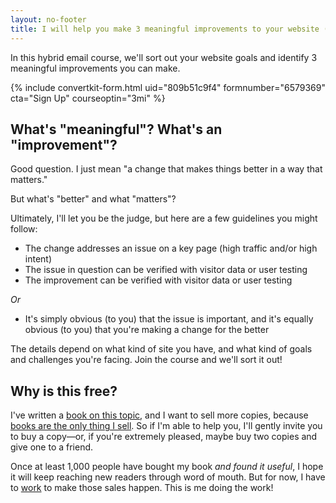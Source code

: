 ```yaml
---
layout: no-footer
title: I will help you make 3 meaningful improvements to your website (for free)
---
```


In this hybrid email course, we'll sort out your website goals and identify 3 meaningful improvements you can make.

{% include convertkit-form.html uid="809b51c9f4" formnumber="6579369" cta="Sign Up" courseoptin="3mi" %}

## What's "meaningful"? What's an "improvement"?

Good question. I just mean "a change that makes things better in a way that matters."

But what's "better" and what "matters"?

Ultimately, I'll let you be the judge, but here are a few guidelines you might follow:

- The change addresses an issue on a key page (high traffic and/or high intent)
- The issue in question can be verified with visitor data or user testing
- The improvement can be verified with visitor data or user testing

_Or_

- It's simply obvious (to you) that the issue is important, and it's equally obvious (to you) that you're making a change for the better

The details depend on what kind of site you have, and what kind of goals and challenges you're facing. Join the course and we'll sort it out!

## Why is this free?

I've written a [book on this topic](https://www.amazon.com/dp/B0BVSXB5W7), and I want to sell more copies, because [books are the only thing I sell](/i-just-sell-books/). So if I'm able to help you, I'll gently invite you to buy a copy—or, if you're extremely pleased, maybe buy two copies and give one to a friend.

Once at least 1,000 people have bought my book _and found it useful_, I hope it will keep reaching new readers through word of mouth. But for now, I have to [work](/marketing-your-website-sucks-book/) to make those sales happen. This is me doing the work!

